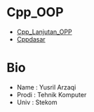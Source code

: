# Cpp_OOP
- [Cpp_Lanjutan_OPP](https://github.com/kelasterbuka/CPP_Lanjut_OOP)
- [Cppdasar](https://github.com/yusrilarzaqi/Cppdasar)

# Bio
- Name  : Yusril Arzaqi
- Prodi : Tehnik Komputer
- Univ  : Stekom

